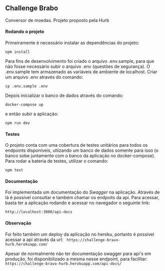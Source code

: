## Challenge Brabo
Conversor de moedas. Projeto proposto pela Hurb

#### Rodando o projeto
Primeiramente é necessário instalar as dependências do projeto:

`npm install`

Para fins de desenvolvimento foi criado o arquivo .env.sample, para que não fosse necessário subir o arquivo .env (questões de segurança). O .env.sample tem armazenado as variáveis de ambiente de localhost. Criar um arquivo .env através do comando:

`cp .env.sample .env`

Depois inicializar o banco de dados através do comando:

`docker-compose up`

e então subir a aplicação:

`npm run dev`

#### Testes
O projeto conta com uma cobertura de testes unitários para todos os endpoints disponíveis, utlizando um banco de dados somente para isso (o banco sobe juntamente com o banco da aplicação no docker-compose). Para rodar a bateria de testes, utilizar o comando:

`npm test`

#### Documentação
Foi implementada um documentação do *Swagger* na aplicação. Através de lá é possível consultar e também chamar os endpoits da api. Para acessar, basta ter a aplicação rodando e acessar no navegador o seguinte link:

`http://localhost:3000/api-docs`

#### Observação
Foi feito também um deploy da aplicação no heroku, portanto é possível acessar a api através da url:
` https://challenge-bravo-hurb.herokuapp.com/`

Apesar de normalmente não ter documentação swagger para api's em produção, foi disponibilizado a mesma nesse endpoint, para facilitar:
`https://challenge-bravo-hurb.herokuapp.com/api-docs/`
